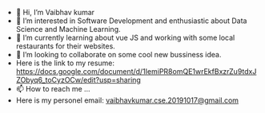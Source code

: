 - 👋 Hi, I’m  Vaibhav kumar
- 👀 I’m interested in Software Development and enthusiastic about Data Science and Machine Learning.
- 🌱 I’m currently learning about vue JS and working with some local restaurants for their websites.
- 💞️ I’m looking to collaborate on some cool new bussiness idea.
- Here is the link to my resume: https://docs.google.com/document/d/1IemiPR8omQE1wrEkfBxzrZu9tdxJZObyq6_toCyzOCw/edit?usp=sharing
- 📫 How to reach me ...
- Here is my personel email: vaibhavkumar.cse.20191017@gmail.com





<!---


babulvaibhav/babulvaibhav is a ✨ special ✨ repository because its `README.md` (this file) appears on your GitHub profile.
You can click the Preview link to take a look at your changes.

--->

